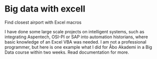# Big data with excell  
Find closest airport with Excel macros

I have done some large scale projects on intelligent systems, such as integrating  Aspentech, OSI-PI or SAP into automation historians, where basic knowledge of an Excel VBA was needed. I am not a professional programmer, but here is one example what I did for Åbo Akademi in a Big Data course within two weeks. Read documentation for more.

